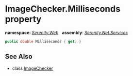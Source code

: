 # ImageChecker.Milliseconds property
**namespace:** *[Serenity.Web](../../README.md#serenity.web-namespace)*   **assembly**: *[Serenity.Net.Services](../../README.md)*

```csharp
public double Milliseconds { get; }
```

## See Also

* class [ImageChecker](../ImageChecker.md)